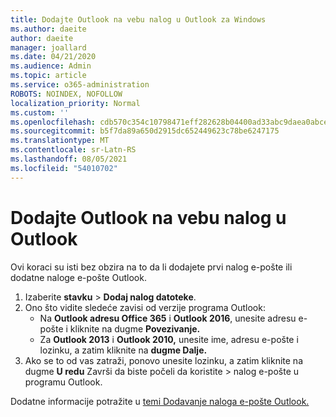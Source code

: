 ```yaml
---
title: Dodajte Outlook na vebu nalog u Outlook za Windows
ms.author: daeite
author: daeite
manager: joallard
ms.date: 04/21/2020
ms.audience: Admin
ms.topic: article
ms.service: o365-administration
ROBOTS: NOINDEX, NOFOLLOW
localization_priority: Normal
ms.custom: ''
ms.openlocfilehash: cdb570c354c10798471eff282628b04400ad33abc9daea0abce6cb4bcc55e41d
ms.sourcegitcommit: b5f7da89a650d2915dc652449623c78be6247175
ms.translationtype: MT
ms.contentlocale: sr-Latn-RS
ms.lasthandoff: 08/05/2021
ms.locfileid: "54010702"
---
```

# <a name="add-your-outlook-on-the-web-account-to-outlook"></a>Dodajte Outlook na vebu nalog u Outlook

Ovi koraci su isti bez obzira na to da li dodajete prvi nalog e-pošte ili dodatne naloge e-pošte Outlook.

1. Izaberite **stavku**  >  **Dodaj nalog datoteke**.
1. Ono što vidite sledeće zavisi od verzije programa Outlook:
    - Na **Outlook adresu Office 365** i **Outlook 2016**, unesite adresu e-pošte i kliknite na dugme **Povezivanje.**
    - Za **Outlook 2013** i **Outlook 2010,** unesite ime, adresu e-pošte i lozinku, a zatim kliknite na **dugme Dalje.**
1. Ako se to od vas zatraži, ponovo unesite lozinku, a zatim kliknite na dugme **U redu** Završi da biste počeli da koristite  >   nalog e-pošte u programu Outlook.

Dodatne informacije potražite u [temi Dodavanje naloga e-pošte Outlook.](https://support.office.com/article/6e27792a-9267-4aa4-8bb6-c84ef146101b)
